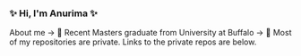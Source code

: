 ### ✨ Hi, I'm Anurima ✨
About me
->  💼 Recent Masters graduate from University at Buffalo
-> 💬 Most of my repositories are private. Links to the private repos are below.

<!--
**AnurimaVaishnavi/AnurimaVaishnavi** is a ✨ _special_ ✨ repository because its `README.md` (this file) appears on your GitHub profile.



